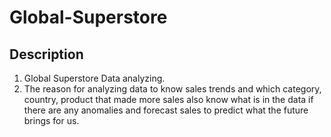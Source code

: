 # Global-Superstore
## Description 
1. Global Superstore Data analyzing.
2. The reason for analyzing data to know sales trends and which category, country, product that made more sales also know what is in the data if there are any anomalies and forecast sales to predict what the future brings for us.
